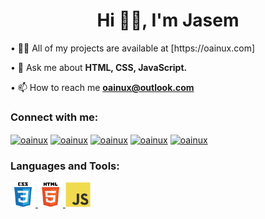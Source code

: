 <h1 align="center">Hi 👋🏻, I'm Jasem</h1>
• 👨‍💻 All of my projects are available at [https://oainux.com]

• 💬 Ask me about **HTML, CSS, JavaScript.**

• 📫 How to reach me **oainux@outlook.com**

<h3 align="left">Connect with me:</h3>
<p align="left">
<a href="https://codepen.io/oainux" target="blank"><img align="center" src="https://raw.githubusercontent.com/rahuldkjain/github-profile-readme-generator/master/src/images/icons/Social/codepen.svg" alt="oainux" height="30" width="40" /></a>
<a href="https://twitter.com/oainux" target="blank"><img align="center" src="https://raw.githubusercontent.com/rahuldkjain/github-profile-readme-generator/master/src/images/icons/Social/twitter.svg" alt="oainux" height="30" width="40" /></a>
<a href="https://linkedin.com/in/oainux" target="blank"><img align="center" src="https://raw.githubusercontent.com/rahuldkjain/github-profile-readme-generator/master/src/images/icons/Social/linked-in-alt.svg" alt="oainux" height="30" width="40" /></a>
<a href="https://instagram.com/oainux" target="blank"><img align="center" src="https://raw.githubusercontent.com/rahuldkjain/github-profile-readme-generator/master/src/images/icons/Social/instagram.svg" alt="oainux" height="30" width="40" /></a>
<a href="https://hashnode.com/oainux" target="blank"><img align="center" src="https://raw.githubusercontent.com/rahuldkjain/github-profile-readme-generator/master/src/images/icons/Social/hashnode.svg" alt="oainux" height="30" width="40" /></a>
</p>

<h3 align="left">Languages and Tools:</h3>
<p align="left"> <a href="https://www.w3schools.com/css/" target="_blank" rel="noreferrer"> <img src="https://raw.githubusercontent.com/devicons/devicon/master/icons/css3/css3-original-wordmark.svg" alt="css3" width="40" height="40"/> </a> <a href="https://www.w3.org/html/" target="_blank" rel="noreferrer"> <img src="https://raw.githubusercontent.com/devicons/devicon/master/icons/html5/html5-original-wordmark.svg" alt="html5" width="40" height="40"/> </a> <a href="https://developer.mozilla.org/en-US/docs/Web/JavaScript" target="_blank" rel="noreferrer"> <img src="https://raw.githubusercontent.com/devicons/devicon/master/icons/javascript/javascript-original.svg" alt="javascript" width="40" height="40"/> </a> </p>
